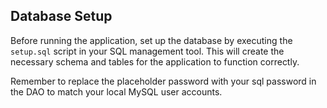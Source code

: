 ## Database Setup

Before running the application, set up the database by executing the `setup.sql` script in your SQL management tool. This will create the necessary schema and tables for the application to function correctly.


Remember to replace the placeholder password with your sql password in the DAO to match your local MySQL user accounts.

